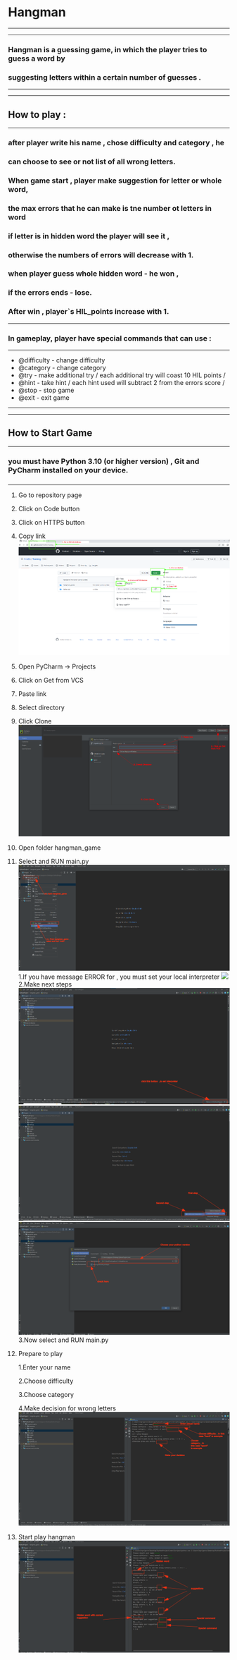 # Hangman
***
***
### Hangman is a guessing game, in which the player tries to guess a word by
### suggesting letters within a certain number of guesses .
***
***
## How to play :
***
### after player write his name , chose difficulty and category , he
### can choose to see or not list of all wrong letters.
### When game start , player make suggestion for letter or whole word,
### the max errors that he can make is tne number ot letters in word
### if letter is in hidden word the player will see it ,
### otherwise the numbers of errors will decrease with 1.
### when player guess whole hidden word  - he won ,
### if the errors ends  -  lose.
### After win , player`s HIL_points increase with 1.
***
### In gameplay, player have special commands that can use :
***
* @difficulty - change difficulty 
* @category - change category
* @try -  make additional try / each additional try will coast 10 HIL points /
* @hint - take hint / each hint used will subtract 2 from the errors score /
* @stop - stop game
* @exit - exit game
***
***
## How to Start Game
***
### you must have Python 3.10 (or higher version) , Git and PyCharm installed on your device.
###
***
1. Go to repository page
2. Click on Code button
3. Click on HTTPS button
4. Copy link
![](.\images\image1.png)
5. Open PyCharm -> Projects
6. Click on Get from VCS
7. Paste link
8. Select directory
9. Click Clone
![](.\images\image2.png)
10. Open folder hangman_game
11. Select and RUN main.py
![](.\images\image3.png)
    1.If you have message ERROR for , you must set your local interpreter
![](.\images\image4.png)
    2.Make next steps
![](.\images\image5.png)
![](.\images\image6.png)
![](.\images\image7.png)
    3.Now select and RUN main.py
12. Prepare to play
    
    1.Enter your name

    2.Choose difficulty
    
    3.Choose category

    4.Make decision for wrong letters 
![](.\images\image8.png)
13. Start play hangman
![](.\images\image9.png)
